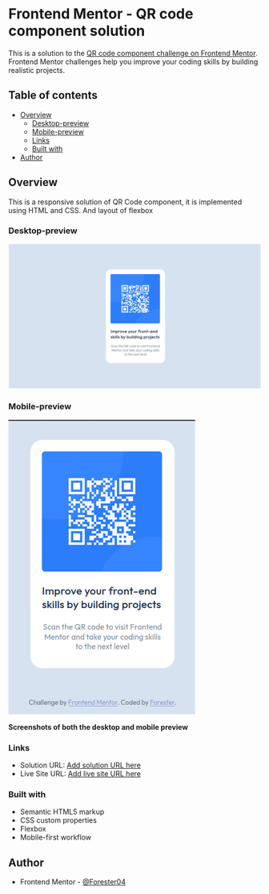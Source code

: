# Frontend Mentor - QR code component solution

This is a solution to the [QR code component challenge on Frontend Mentor](https://www.frontendmentor.io/challenges/qr-code-component-iux_sIO_H). Frontend Mentor challenges help you improve your coding skills by building realistic projects. 

## Table of contents

- [Overview](#overview)
  - [Desktop-preview](#desktop-preview)
  - [Mobile-preview](#mobile-preview)
  - [Links](#links)
  - [Built with](#built-with)
- [Author](#author)

## Overview
This is a responsive solution of QR Code component, it is implemented using HTML and CSS.
And layout of flexbox

### Desktop-preview

![](./images/desktop-preview.png)

### Mobile-preview

![](./images/mobile-preview.png)

**Screenshots of both the desktop and mobile preview**

### Links

- Solution URL: [Add solution URL here](https://your-solution-url.com)
- Live Site URL: [Add live site URL here](https://your-live-site-url.com)

### Built with

- Semantic HTML5 markup
- CSS custom properties
- Flexbox
- Mobile-first workflow

## Author
- Frontend Mentor - [@Forester04](https://www.frontendmentor.io/profile/Forester04)